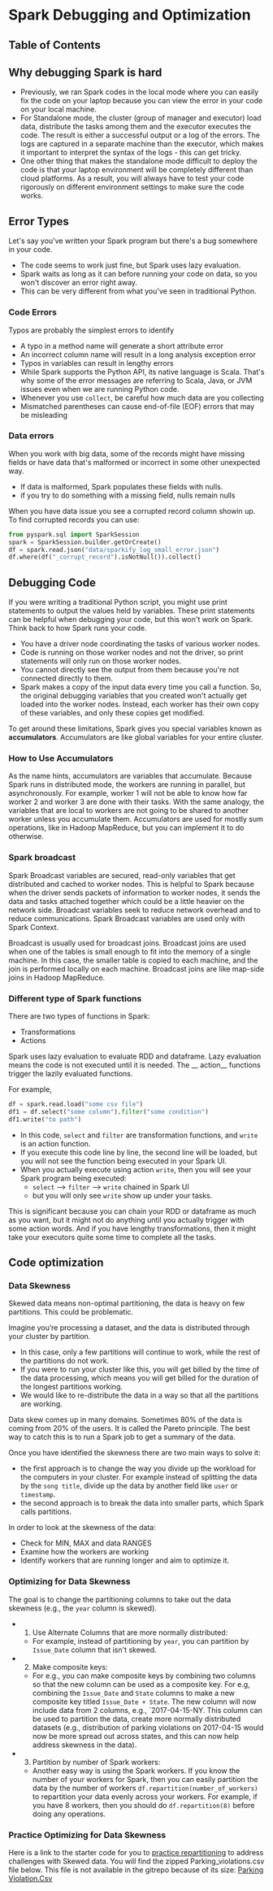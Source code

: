 # Spark Debugging and Optimization

## Table of Contents

## Why debugging Spark is hard

- Previously, we ran Spark codes in the local mode where you can easily fix the code on your laptop because you can view 
the error in your code on your local machine.
- For Standalone mode, the cluster (group of manager and executor) load data, distribute the tasks among them and the 
executor executes the code. The result is either a successful output or a log of the errors. The logs are captured in a 
separate machine than the executor, which makes it important to interpret the syntax of the logs - this can get tricky.
- One other thing that makes the standalone mode difficult to deploy the code is that your laptop environment will be 
completely different than cloud platforms. As a result, you will always have to test your code rigorously on different 
environment settings to make sure the code works.

## Error Types

Let's say you've written your Spark program but there's a bug somewhere in your code.
- The code seems to work just fine, but Spark uses lazy evaluation.
- Spark waits as long as it can before running your code on data, so you won't discover an error right away.
- This can be very different from what you've seen in traditional Python.

### Code Errors

Typos are probably the simplest errors to identify

- A typo in a method name will generate a short attribute error
- An incorrect column name will result in a long analysis exception error
- Typos in variables can result in lengthy errors
- While Spark supports the Python API, its native language is Scala. That's why some of the error messages are referring 
to Scala, Java, or JVM issues even when we are running Python code.
- Whenever you use `collect`, be careful how much data are you collecting
- Mismatched parentheses can cause end-of-file (EOF) errors that may be misleading

### Data errors

When you work with big data, some of the records might have missing fields or have data that's malformed or incorrect in 
some other unexpected way.
- If data is malformed, Spark populates these fields with nulls.
- if you try to do something with a missing field, nulls remain nulls

When you have data issue you see a corrupted record column showin up. To find corrupted records you can use:
```python
from pyspark.sql import SparkSession
spark = SparkSession.builder.getOrCreate()
df = spark.read.json("data/sparkify_log_small_error.json")
df.where(df("_corrupt_record").isNotNull()).collect()
```

## Debugging Code
If you were writing a traditional Python script, you might use print statements to output the values held by variables. 
These print statements can be helpful when debugging your code, but this won't work on Spark. Think back to how Spark 
runs your code.

- You have a driver node coordinating the tasks of various worker nodes.
- Code is running on those worker nodes and not the driver, so print statements will only run on those worker nodes.
- You cannot directly see the output from them because you're not connected directly to them.
- Spark makes a copy of the input data every time you call a function. So, the original debugging variables that you 
created won't actually get loaded into the worker nodes. Instead, each worker has their own copy of these variables, 
and only these copies get modified.

To get around these limitations, Spark gives you special variables known as **accumulators**. Accumulators are like 
global variables for your entire cluster.

### How to Use Accumulators
As the name hints, accumulators are variables that accumulate. Because Spark runs in distributed mode, the workers are 
running in parallel, but asynchronously. For example, worker 1 will not be able to know how far worker 2 and worker 3 
are done with their tasks. With the same analogy, the variables that are local to workers are not going to be shared to 
another worker unless you accumulate them. Accumulators are used for mostly sum operations, like in Hadoop MapReduce, 
but you can implement it to do otherwise.

### Spark broadcast 
Spark Broadcast variables are secured, read-only variables that get distributed and cached to worker nodes. This is 
helpful to Spark because when the driver sends packets of information to worker nodes, it sends the data and tasks 
attached together which could be a little heavier on the network side. Broadcast variables seek to reduce network 
overhead and to reduce communications. Spark Broadcast variables are used only with Spark Context.

Broadcast is usually used for broadcast joins. Broadcast joins are used when one of the tables is small enough to fit 
into the memory of a single machine. In this case, the smaller table is copied to each machine, and the join is
performed locally on each machine. Broadcast joins are like map-side joins in Hadoop MapReduce.

### Different type of Spark functions

There are two types of functions in Spark:
- Transformations
- Actions

Spark uses lazy evaluation to evaluate RDD and dataframe. Lazy evaluation means the code is not executed until it is 
needed. The __ action__ functions trigger the lazily evaluated functions.

For example,
```python
df = spark.read.load("some csv file")
df1 = df.select("some column").filter("some condition")
df1.write("to path")
```
- In this code, `select` and `filter` are transformation functions, and `write` is an action function.
- If you execute this code line by line, the second line will be loaded, but you will not see the function being 
executed in your Spark UI.
- When you actually execute using action `write`, then you will see your Spark program being executed:
  - `select` --> `filter` --> `write` chained in Spark UI
  - but you will only see `write` show up under your tasks.

This is significant because you can chain your RDD or dataframe as much as you want, but it might not do anything until 
you actually trigger with some action words. And if you have lengthy transformations, then it might take your executors 
quite some time to complete all the tasks.

## Code optimization

### Data Skewness

Skewed data means non-optimal partitioning, the data is heavy on few partitions. This could be problematic.

Imagine you’re processing a dataset, and the data is distributed through your cluster by partition.

- In this case, only a few partitions will continue to work, while the rest of the partitions do not work.
- If you were to run your cluster like this, you will get billed by the time of the data processing, which means you 
will get billed for the duration of the longest partitions working.
- We would like to re-distribute the data in a way so that all the partitions are working.

Data skew comes up in many domains. Sometimes 80% of the data is coming from 20% of the users. It is called the Pareto
principle. The best way to catch this is to run a Spark job to get a summary of the data. 

Once you have identified the skewness there are two main ways to solve it:
- the first approach is to change the way you divide up the workload  for the computers in your cluster. For example 
instead of splitting the data by the `song title`, divide up the data by another field like `user` or `timestamp`.
- the second approach is to break the data into smaller parts, which Spark calls partitions.

In order to look at the skewness of the data:
- Check for MIN, MAX and data RANGES
- Examine how the workers are working
- Identify workers that are running longer and aim to optimize it.

### Optimizing for Data Skewness
The goal is to change the partitioning columns to take out the data skewness (e.g., the `year` column is skewed).
- 1. Use Alternate Columns that are more normally distributed:
    - For example, instead of partitioning by `year`, you can partition by `Issue_Date` column that isn't skewed.
- 2. Make composite keys:
    - For e.g., you can make composite keys by combining two columns so that the new column can be used as a composite 
  key. For e.g, combining the `Issue_Date` and `State` columns to make a new composite key titled `Issue_Date + State`. 
  The new column will now include data from 2 columns, e.g., `2017-04-15-NY. This column can be used to partition the 
  data, create more normally distributed datasets (e.g., distribution of parking violations on 2017-04-15 would now be 
  more spread out across states, and this can now help address skewness in the data).
- 3. Partition by number of Spark workers:
    - Another easy way is using the Spark workers. If you know the number of your workers for Spark, then you can easily 
  partition the data by the number of workers `df.repartition(number_of_workers)` to repartition your data evenly across 
  your workers. For example, if you have 8 workers, then you should do `df.repartition(8)` before doing any operations.

### Practice Optimizing for Data Skewness
Here is a link to the starter code for you to [practice repartitioning](https://github.com/udacity/nd027-c3-data-lakes-with-spark/tree/master/Debugging_And_Optimization/exercises/starter) 
to address challenges with Skewed data. You will find the zipped Parking_violations.csv file below. 
This file is not available in the gitrepo because of its size: [Parking Violation.Csv](https://video.udacity-data.com/topher/2020/May/5eabed5e_parking-violation.csv/parking-violation.csv.zip)





